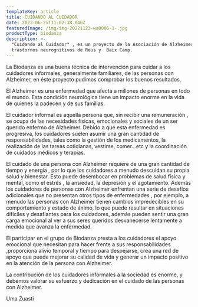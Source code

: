 ```yaml
---
templateKey: article
title: CUIDANDO AL CUIDADOR
date: 2023-06-25T11:02:38.046Z
featuredImage: /img/img-20221123-wa0006-1-.jpg
productType: biodanza
description: >-
  "Cuidando al Cuidador" , es un proyecto de la Asociación de Alzheimer y otros
  trastornos neurognitivos de Reus y  Baix Camp.
---
```

La Biodanza es una buena técnica de intervención para cuidar a los cuidadores informales, generalmente familiares, de las personas con Alzheimer, en éste proyecto pudimos comprobar los buenos resultados. 

El Alzheimer es una enfermedad que afecta a millones de personas en todo el mundo. Esta condición neurológica tiene un impacto enorme en la vida de quienes la padecen y de sus familias.

El cuidador informal es aquella persona que, sin recibir una remuneración , se ocupa de las necesidades físicas, emocionales y sociales de un ser querido enfermo de Alzheimer. Debido a que esta enfermedad es progresiva, los cuidadores suelen asumir una gran cantidad de responsabilidades, tales como la gestión de los medicamentos, la realización de las tareas cotidianas, vestirse, comer...etc y la coordinación de cuidados médicos y terapias.

El cuidado de una persona con Alzheimer requiere de una gran cantidad de tiempo y energía , por lo que los cuidadores a menudo descuidan su propia salud y bienestar. Esto puede desembocar en problemas de salud física y mental, como el estrés , la ansiedad, la depresión y el agotamiento. Además los cuidadores de personas con Alzheimer enfrentan una serie de desafíos adicionales que no presentan otros tipos de enfermedades , por ejemplo, a menudo las personas con Alzheimer tienen cambios impredecibles en su comportamiento y estado de ánimo, lo que puede resultar en situaciones difíciles y desafiantes para los cuidadores, además pueden sentir una gran carga emocional al ver a sus seres queridos desvanecerse lentamente a medida que avanza la enfermedad.

El participar en el grupo de Biodanza presta a los cuidadores el apoyo emocional que necesitan para hacer frente a sus responsabilidades ,proporciona alivio temporal y tiempo para despejarse, crea una red de apoyo que puede mejorar su calidad de vida y generar un impacto positivo en la atención de la persona con Alzheimer.

La contribución de los cuidadores informales a la sociedad es enorme, y debemos valorar su esfuerzo y dedicación en el cuidado de las personas con Alzheimer.

Uma Zuasti
